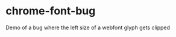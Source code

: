 chrome-font-bug
===============

Demo of a bug where the left size of a webfont glyph gets clipped


